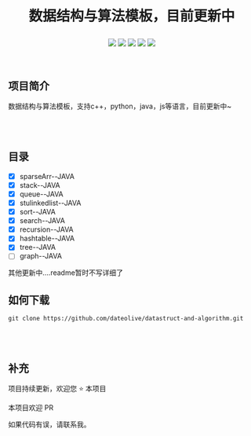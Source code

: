 
# <p align="center">数据结构与算法模板，目前更新中</p>

<p align="center">
    <a href="https://github.com/dateolive/datastruct-and-algorithm/"><img src="https://img.shields.io/badge/status-updating-brightgreen.svg"></a>
    <a href="https://opensource.org/licenses/mit-license.php"><img src="https://badges.frapsoft.com/os/mit/mit.svg"></a>
    <a href="https://github.com/dateolive/datastruct-and-algorithm/graphs/contributors"><img src="https://img.shields.io/github/contributors/dateolive/datastruct-and-algorithm
?color=blue"></a>
    <a href="https://github.com/dateolive/datastruct-and-algorithm/stargazers"><img src="https://img.shields.io/github/stars/dateolive/datastruct-and-algorithm.svg?logo=github"></a>
    <a href="https://github.com/dateolive/datastruct-and-algorithm/network/members"><img src="https://img.shields.io/github/forks/dateolive/datastruct-and-algorithm.svg?color=blue&logo=github"></a>
</p>
<br />


## 项目简介
数据结构与算法模板，支持c++，python，java，js等语言，目前更新中~


<br />
<br />

## 目录

- [x] sparseArr--JAVA
- [x] stack--JAVA
- [x] queue--JAVA
- [x] stulinkedlist--JAVA
- [x] sort--JAVA
- [x] search--JAVA
- [x] recursion--JAVA
- [x] hashtable--JAVA
- [x] tree--JAVA
- [ ] graph--JAVA

其他更新中....readme暂时不写详细了

## 如何下载

``` git
git clone https://github.com/dateolive/datastruct-and-algorithm.git
```




<br />
<br />



## 补充

项目持续更新，欢迎您 :star: 本项目 

本项目欢迎 PR

如果代码有误，请联系我。





